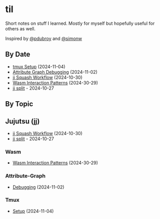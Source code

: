# til

Short notes on stuff I learned. Mostly for myself but hopefully useful for others as well.

Inspired by [@pdubroy](https://github.com/pdubroy/til) and [@simonw](https://github.com/simonw/til)

## By Date

- [tmux Setup](./tmux/2024-11-04-setup.md) (2024-11-04)
- [Attribute Graph Debugging](./attribute-graph/2024-11-02-debugging.md) (2024-11-02)
- [jj Squash Workflow](./jj/2024-10-30-jj-squash-workflow.md) (2024-10-30)
- [Wasm Interaction Patterns](./wasm/2024-30-29-wasm-interaction-patterns.md) (2024-30-29)
- [jj split](./jj/2024-10-27-jj-split.md) - 2024-10-27

## By Topic

## Jujutsu (jj)

- [jj Squash Workflow](./jj/2024-10-30-jj-squash-workflow.md) (2024-10-30)
- [jj split](./jj/2024-10-27-jj-split.md) - 2024-10-27

### Wasm

- [Wasm Interaction Patterns](./wasm/2024-30-29-wasm-interaction-patterns.md) (2024-30-29)

### Attribute-Graph

- [Debugging](./attribute-graph/2024-11-02-debugging.md) (2024-11-02)

### Tmux

- [Setup](./tmux/2024-11-04-setup.md) (2024-11-04)




